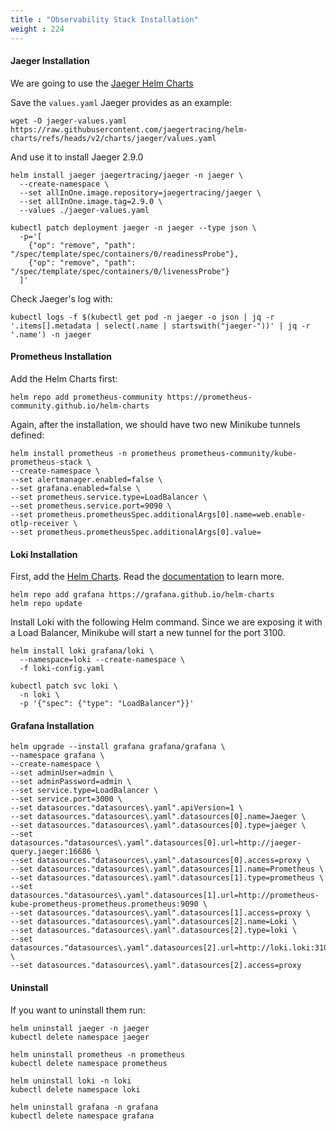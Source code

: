 ```yaml
---
title : "Observability Stack Installation"
weight : 224
---
```


#### Jaeger Installation

We are going to use the [Jaeger Helm Charts](https://github.com/jaegertracing/helm-charts/tree/v2/charts/jaeger)

Save the ```values.yaml``` Jaeger provides as an example:

```
wget -O jaeger-values.yaml https://raw.githubusercontent.com/jaegertracing/helm-charts/refs/heads/v2/charts/jaeger/values.yaml
```

And use it to install Jaeger 2.9.0
```
helm install jaeger jaegertracing/jaeger -n jaeger \
  --create-namespace \
  --set allInOne.image.repository=jaegertracing/jaeger \
  --set allInOne.image.tag=2.9.0 \
  --values ./jaeger-values.yaml

kubectl patch deployment jaeger -n jaeger --type json \
  -p='[
    {"op": "remove", "path": "/spec/template/spec/containers/0/readinessProbe"},
    {"op": "remove", "path": "/spec/template/spec/containers/0/livenessProbe"}
  ]'
```

Check Jaeger's log with:

```
kubectl logs -f $(kubectl get pod -n jaeger -o json | jq -r '.items[].metadata | select(.name | startswith("jaeger-"))' | jq -r '.name') -n jaeger
```





#### Prometheus Installation

Add the Helm Charts first:

```
helm repo add prometheus-community https://prometheus-community.github.io/helm-charts
```

Again, after the installation, we should have two new Minikube tunnels defined:
```
helm install prometheus -n prometheus prometheus-community/kube-prometheus-stack \
--create-namespace \
--set alertmanager.enabled=false \
--set grafana.enabled=false \
--set prometheus.service.type=LoadBalancer \
--set prometheus.service.port=9090 \
--set prometheus.prometheusSpec.additionalArgs[0].name=web.enable-otlp-receiver \
--set prometheus.prometheusSpec.additionalArgs[0].value=
```





#### Loki Installation

First, add the [Helm Charts](https://github.com/grafana/loki/blob/main/production/helm/loki/README.md). Read the [documentation](https://grafana.com/docs/loki/next/setup/install/helm/) to learn more.

```
helm repo add grafana https://grafana.github.io/helm-charts
helm repo update
```

Install Loki with the following Helm command. Since we are exposing it with a Load Balancer, Minikube will start a new tunnel for the port 3100.


```
helm install loki grafana/loki \
  --namespace=loki --create-namespace \
  -f loki-config.yaml
```

```
kubectl patch svc loki \
  -n loki \
  -p '{"spec": {"type": "LoadBalancer"}}'
```





#### Grafana Installation

```
helm upgrade --install grafana grafana/grafana \
--namespace grafana \
--create-namespace \
--set adminUser=admin \
--set adminPassword=admin \
--set service.type=LoadBalancer \
--set service.port=3000 \
--set datasources."datasources\.yaml".apiVersion=1 \
--set datasources."datasources\.yaml".datasources[0].name=Jaeger \
--set datasources."datasources\.yaml".datasources[0].type=jaeger \
--set datasources."datasources\.yaml".datasources[0].url=http://jaeger-query.jaeger:16686 \
--set datasources."datasources\.yaml".datasources[0].access=proxy \
--set datasources."datasources\.yaml".datasources[1].name=Prometheus \
--set datasources."datasources\.yaml".datasources[1].type=prometheus \
--set datasources."datasources\.yaml".datasources[1].url=http://prometheus-kube-prometheus-prometheus.prometheus:9090 \
--set datasources."datasources\.yaml".datasources[1].access=proxy \
--set datasources."datasources\.yaml".datasources[2].name=Loki \
--set datasources."datasources\.yaml".datasources[2].type=loki \
--set datasources."datasources\.yaml".datasources[2].url=http://loki.loki:3100 \
--set datasources."datasources\.yaml".datasources[2].access=proxy
```




#### Uninstall

If you want to uninstall them run:

```
helm uninstall jaeger -n jaeger
kubectl delete namespace jaeger
```

```
helm uninstall prometheus -n prometheus
kubectl delete namespace prometheus
```

```
helm uninstall loki -n loki
kubectl delete namespace loki
```

```
helm uninstall grafana -n grafana
kubectl delete namespace grafana
```
